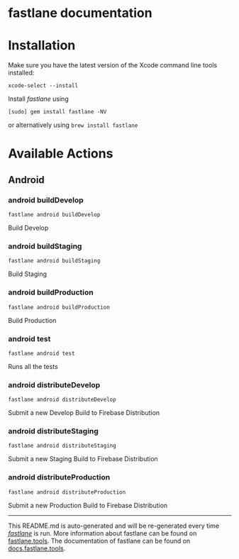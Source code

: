 fastlane documentation
================
# Installation

Make sure you have the latest version of the Xcode command line tools installed:

```
xcode-select --install
```

Install _fastlane_ using
```
[sudo] gem install fastlane -NV
```
or alternatively using `brew install fastlane`

# Available Actions
## Android
### android buildDevelop
```
fastlane android buildDevelop
```
Build Develop
### android buildStaging
```
fastlane android buildStaging
```
Build Staging
### android buildProduction
```
fastlane android buildProduction
```
Build Production
### android test
```
fastlane android test
```
Runs all the tests
### android distributeDevelop
```
fastlane android distributeDevelop
```
Submit a new Develop Build to Firebase Distribution
### android distributeStaging
```
fastlane android distributeStaging
```
Submit a new Staging Build to Firebase Distribution
### android distributeProduction
```
fastlane android distributeProduction
```
Submit a new Production Build to Firebase Distribution

----

This README.md is auto-generated and will be re-generated every time [_fastlane_](https://fastlane.tools) is run.
More information about fastlane can be found on [fastlane.tools](https://fastlane.tools).
The documentation of fastlane can be found on [docs.fastlane.tools](https://docs.fastlane.tools).
